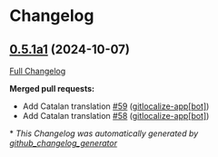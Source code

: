 # Changelog

## [0.5.1a1](https://github.com/OpenVoiceOS/ovos-skill-wikipedia/tree/0.5.1a1) (2024-10-07)

[Full Changelog](https://github.com/OpenVoiceOS/ovos-skill-wikipedia/compare/0.5.0...0.5.1a1)

**Merged pull requests:**

- Add Catalan translation [\#59](https://github.com/OpenVoiceOS/ovos-skill-wikipedia/pull/59) ([gitlocalize-app[bot]](https://github.com/apps/gitlocalize-app))
- Add Catalan translation [\#58](https://github.com/OpenVoiceOS/ovos-skill-wikipedia/pull/58) ([gitlocalize-app[bot]](https://github.com/apps/gitlocalize-app))



\* *This Changelog was automatically generated by [github_changelog_generator](https://github.com/github-changelog-generator/github-changelog-generator)*

